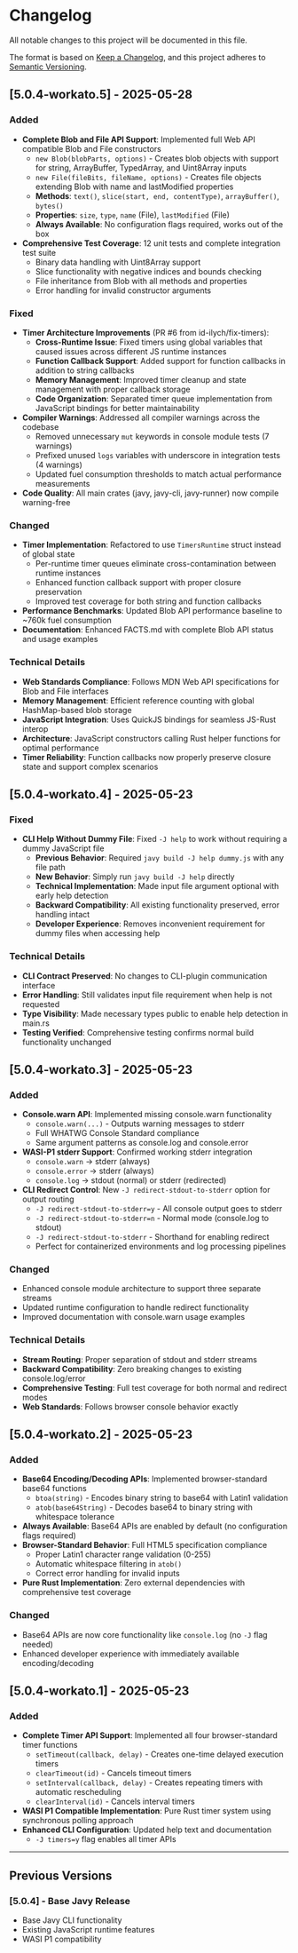 # Changelog

All notable changes to this project will be documented in this file.

The format is based on [Keep a Changelog](https://keepachangelog.com/en/1.0.0/),
and this project adheres to [Semantic Versioning](https://semver.org/spec/v2.0.0.html).

## [5.0.4-workato.5] - 2025-05-28

### Added

- **Complete Blob and File API Support**: Implemented full Web API compatible Blob and File constructors
  - `new Blob(blobParts, options)` - Creates blob objects with support for string, ArrayBuffer, TypedArray, and Uint8Array inputs
  - `new File(fileBits, fileName, options)` - Creates file objects extending Blob with name and lastModified properties
  - **Methods**: `text()`, `slice(start, end, contentType)`, `arrayBuffer()`, `bytes()`
  - **Properties**: `size`, `type`, `name` (File), `lastModified` (File)
  - **Always Available**: No configuration flags required, works out of the box
- **Comprehensive Test Coverage**: 12 unit tests and complete integration test suite
  - Binary data handling with Uint8Array support
  - Slice functionality with negative indices and bounds checking
  - File inheritance from Blob with all methods and properties
  - Error handling for invalid constructor arguments

### Fixed

- **Timer Architecture Improvements** (PR #6 from id-ilych/fix-timers):
  - **Cross-Runtime Issue**: Fixed timers using global variables that caused issues across different JS runtime instances
  - **Function Callback Support**: Added support for function callbacks in addition to string callbacks
  - **Memory Management**: Improved timer cleanup and state management with proper callback storage
  - **Code Organization**: Separated timer queue implementation from JavaScript bindings for better maintainability
- **Compiler Warnings**: Addressed all compiler warnings across the codebase
  - Removed unnecessary `mut` keywords in console module tests (7 warnings)
  - Prefixed unused `logs` variables with underscore in integration tests (4 warnings)
  - Updated fuel consumption thresholds to match actual performance measurements
- **Code Quality**: All main crates (javy, javy-cli, javy-runner) now compile warning-free

### Changed

- **Timer Implementation**: Refactored to use `TimersRuntime` struct instead of global state
  - Per-runtime timer queues eliminate cross-contamination between runtime instances
  - Enhanced function callback support with proper closure preservation
  - Improved test coverage for both string and function callbacks
- **Performance Benchmarks**: Updated Blob API performance baseline to ~760k fuel consumption
- **Documentation**: Enhanced FACTS.md with complete Blob API status and usage examples

### Technical Details

- **Web Standards Compliance**: Follows MDN Web API specifications for Blob and File interfaces
- **Memory Management**: Efficient reference counting with global HashMap-based blob storage
- **JavaScript Integration**: Uses QuickJS bindings for seamless JS-Rust interop
- **Architecture**: JavaScript constructors calling Rust helper functions for optimal performance
- **Timer Reliability**: Function callbacks now properly preserve closure state and support complex scenarios

## [5.0.4-workato.4] - 2025-05-23

### Fixed

- **CLI Help Without Dummy File**: Fixed `-J help` to work without requiring a dummy JavaScript file
  - **Previous Behavior**: Required `javy build -J help dummy.js` with any file path
  - **New Behavior**: Simply run `javy build -J help` directly  
  - **Technical Implementation**: Made input file argument optional with early help detection
  - **Backward Compatibility**: All existing functionality preserved, error handling intact
  - **Developer Experience**: Removes inconvenient requirement for dummy files when accessing help

### Technical Details

- **CLI Contract Preserved**: No changes to CLI-plugin communication interface
- **Error Handling**: Still validates input file requirement when help is not requested
- **Type Visibility**: Made necessary types public to enable help detection in main.rs
- **Testing Verified**: Comprehensive testing confirms normal build functionality unchanged

## [5.0.4-workato.3] - 2025-05-23

### Added

- **Console.warn API**: Implemented missing console.warn functionality
  - `console.warn(...)` - Outputs warning messages to stderr
  - Full WHATWG Console Standard compliance
  - Same argument patterns as console.log and console.error
- **WASI-P1 stderr Support**: Confirmed working stderr integration
  - `console.warn` → stderr (always)
  - `console.error` → stderr (always)  
  - `console.log` → stdout (normal) or stderr (redirected)
- **CLI Redirect Control**: New `-J redirect-stdout-to-stderr` option for output routing
  - `-J redirect-stdout-to-stderr=y` - All console output goes to stderr
  - `-J redirect-stdout-to-stderr=n` - Normal mode (console.log to stdout)
  - `-J redirect-stdout-to-stderr` - Shorthand for enabling redirect
  - Perfect for containerized environments and log processing pipelines

### Changed

- Enhanced console module architecture to support three separate streams
- Updated runtime configuration to handle redirect functionality
- Improved documentation with console.warn usage examples

### Technical Details

- **Stream Routing**: Proper separation of stdout and stderr streams
- **Backward Compatibility**: Zero breaking changes to existing console.log/error
- **Comprehensive Testing**: Full test coverage for both normal and redirect modes
- **Web Standards**: Follows browser console behavior exactly

## [5.0.4-workato.2] - 2025-05-23

### Added

- **Base64 Encoding/Decoding APIs**: Implemented browser-standard base64 functions
  - `btoa(string)` - Encodes binary string to base64 with Latin1 validation
  - `atob(base64String)` - Decodes base64 to binary string with whitespace tolerance
- **Always Available**: Base64 APIs are enabled by default (no configuration flags required)
- **Browser-Standard Behavior**: Full HTML5 specification compliance
  - Proper Latin1 character range validation (0-255)
  - Automatic whitespace filtering in `atob()`
  - Correct error handling for invalid inputs
- **Pure Rust Implementation**: Zero external dependencies with comprehensive test coverage

### Changed

- Base64 APIs are now core functionality like `console.log` (no `-J` flag needed)
- Enhanced developer experience with immediately available encoding/decoding

## [5.0.4-workato.1] - 2025-05-23

### Added

- **Complete Timer API Support**: Implemented all four browser-standard timer functions
  - `setTimeout(callback, delay)` - Creates one-time delayed execution timers
  - `clearTimeout(id)` - Cancels timeout timers
  - `setInterval(callback, delay)` - Creates repeating timers with automatic rescheduling
  - `clearInterval(id)` - Cancels interval timers
- **WASI P1 Compatible Implementation**: Pure Rust timer system using synchronous polling approach
- **Enhanced CLI Configuration**: Updated help text and documentation
  - `-J timers=y` flag enables all timer APIs

---

## Previous Versions

### [5.0.4] - Base Javy Release

- Base Javy CLI functionality
- Existing JavaScript runtime features
- WASI P1 compatibility 